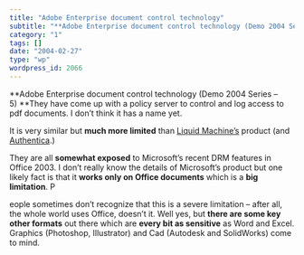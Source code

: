 ```yaml
---
title: "Adobe Enterprise document control technology"
subtitle: "**Adobe Enterprise document control technology (Demo 2004 Series – 5) **They have come up with a pol..."
category: "1"
tags: []
date: "2004-02-27"
type: "wp"
wordpress_id: 2066
---
```

**Adobe Enterprise document control technology (Demo 2004 Series – 5) **They have come up with a policy server to control and log access to pdf documents. I don’t think it has a name yet. 

It is very similar but **much more limited** than [Liquid Machine’s](http://www.liquidmachines.com/index.shtml) product (and [Authentica](http://www.authentica.com/home_flash.asp).)  

They are all **somewhat exposed** to Microsoft’s recent DRM features in Office 2003. I don’t really know the details of Microsoft’s product but one likely fact is that it **works only on Office documents** which is a **big limitation**. P

eople sometimes don’t recognize that this is a severe limitation – after all, the whole world uses Office, doesn’t it. Well yes, but **there are some key other formats** out there which are **every bit as sensitive** as Word and Excel. Graphics (Photoshop, Illustrator) and Cad (Autodesk and SolidWorks) come to mind.